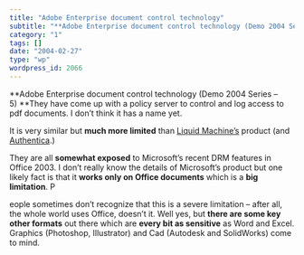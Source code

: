 ```yaml
---
title: "Adobe Enterprise document control technology"
subtitle: "**Adobe Enterprise document control technology (Demo 2004 Series – 5) **They have come up with a pol..."
category: "1"
tags: []
date: "2004-02-27"
type: "wp"
wordpress_id: 2066
---
```

**Adobe Enterprise document control technology (Demo 2004 Series – 5) **They have come up with a policy server to control and log access to pdf documents. I don’t think it has a name yet. 

It is very similar but **much more limited** than [Liquid Machine’s](http://www.liquidmachines.com/index.shtml) product (and [Authentica](http://www.authentica.com/home_flash.asp).)  

They are all **somewhat exposed** to Microsoft’s recent DRM features in Office 2003. I don’t really know the details of Microsoft’s product but one likely fact is that it **works only on Office documents** which is a **big limitation**. P

eople sometimes don’t recognize that this is a severe limitation – after all, the whole world uses Office, doesn’t it. Well yes, but **there are some key other formats** out there which are **every bit as sensitive** as Word and Excel. Graphics (Photoshop, Illustrator) and Cad (Autodesk and SolidWorks) come to mind.